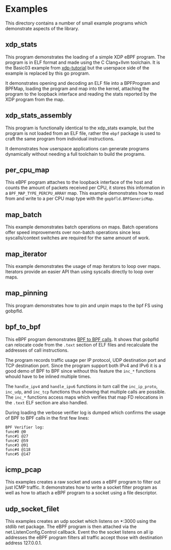 # Examples

This directory contains a number of small example programs which demonstrate aspects of the library.

## xdp_stats

This program demonstrates the loading of a simple XDP eBPF program. The program is in ELF format and made using the C Clang+llvm toolchain. It is the Basic03 example from [xdp-tutorial](https://github.com/xdp-project/xdp-tutorial/tree/master/basic03-map-counter) but the userspace side of the example is replaced by this go program.

It demonstrates opening and decoding an ELF file into a BPFProgram and BPFMap, loading the program and map into the kernel, attaching the program to the loopback interface and reading the stats reported by the XDP program from the map.

## xdp_stats_assembly

This program is functionally identical to the xdp_stats example, but the program is not loaded from an ELF file, rather the `ebpf` package is used to craft the same program from individual instructions.

It demonstrates how userspace applications can generate programs dynamically without needing a full toolchain to build the programs.

## per_cpu_map

This eBPF program attaches to the loopback interface of the host and counts the amount of packets received per CPU, it stores this information in a `BPF_MAP_TYPE_PERCPU_ARRAY` map. This example demonstrates how to read from and write to a per CPU map type with the `gopbfld.BPFGenericMap`.

## map_batch

This example demonstrates batch operations on maps. Batch operations offer speed improvements over non-batch operations since less syscalls/context switches are required for the same amount of work.

## map_iterator

This example demonstrates the usage of map iterators to loop over maps. Iterators provide an easier API than using syscalls directly to loop over maps.

## map_pinning

This program demonstrates how to pin and unpin maps to the bpf FS using gobpfld.

## bpf_to_bpf

This eBPF program demonstrates [BPF to BPF calls](https://docs.cilium.io/en/stable/bpf/#bpf-to-bpf-calls). It shows that gobpfld can relocate code from the `.text` section of ELF files and recalculate the addresses of call instructions.

The program records traffic usage per IP protocol, UDP destination port and TCP destination port. Since the program support both IPv4 and IPv6 it is a good demo of BPF to BPF since without this feature the `inc_*` functions whould have to be inlined multiple times.

The `handle_ipv4` and `handle_ipv6` functions in turn call the `inc_ip_proto`, `inc_udp`, and `inc_tcp` functions thus showing that multiple calls are possible. The `inc_*` functions access maps which verifies that map FD relocations in the `.text` ELF section are also handled.

During loading the verbose verifier log is dumped which confirms the usage of BPF to BPF calls in the first few lines: 
```
BPF Verifier log:
func#0 @0
func#1 @27
func#2 @59
func#3 @91
func#4 @118
func#5 @147
```

## icmp_pcap

This examples creates a raw socket and uses a eBPF program to filter out just ICMP traffic. It demonstrates how to write a socket filter program as well as how to attach a eBPF program to a socket using a file descriptor.

## udp_socket_filet

This examples creates an udp socket which listens on *:3000 using the stdlib net package. The eBPF program is then attached via the net.ListenConfig.Control callback. Event tho the socket listens on all ip addresses the eBPF program filters all traffic accept those with destination address 127.0.0.1.